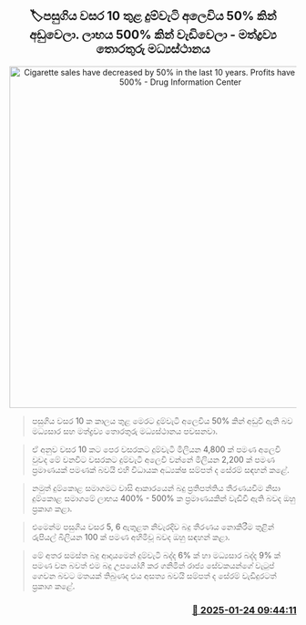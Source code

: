 <p align='center'><b><h2 align='center' title='Cigarette sales have decreased by 50% in the last 10 years. Profits have increased by 500% - Drug Information Center'>🏷පසුගිය වසර 10 තුළ දුම්වැටි අලෙවිය 50% කින් අඩුවෙලා. ලාභය 500% කින් වැඩිවෙලා - මත්ද්‍රව්‍ය තොරතුරු මධ්‍යස්ථානය </h2></b></p>
<p align='center'><img src='https://helakuru.sgp1.cdn.digitaloceanspaces.com/esana/images/lib/liquor-cigarettes-archived.jpg' width='600' alt='Cigarette sales have decreased by 50% in the last 10 years. Profits have increased by 500% - Drug Information Center'></p>

> පසුගිය වසර 10 ක කාලය තුළ මෙරට දුම්වැටි අලෙවිය 50% කින් අඩුවී ඇති බව මධ්‍යසාර සහ මත්ද්‍රව්‍ය තොරතුරු මධ්‍යස්ථානය පවසනවා.

> ඒ අනුව වසර 10 කට පෙර වසරකට දුම්වැටි මිලියන 4,800 ක් පමණ අලෙවි වුවද මේ වනවිට වසරකට දුම්වැටි අලෙවි වන්නේ මිලියන 2,200 ක් පමණ ප්‍රමාණයක් පමණක් බවයි එහි විධායක අධ්‍යක්ෂ සම්පත් ද සේරම් සඳහන් කළේ.

> නමුත් දුම්කොළ සමාගමට වාසි ආකාරයෙන් බදු ප්‍රතිපත්තිය තීරණයවීම නිසා දුම්කොළ සමාගමේ ලාභය 400% - 500% ක ප්‍රමාණයකින් වැඩිවී ඇති බවද ඔහු ප්‍රකාශ කළා.

> එමෙන්​ම පසුගිය වසර 5, 6 ඇතුළත නිවැරදිව බදු තීරණය නොකිරීම තුළින් රුපියල් බිලියන 100 ක් පමණ අහිමිවූ බවද ඔහු සඳහන් කළා.

> මේ අතර සමස්ත බදු ආදායමෙන් දුම්වැටි බද්ද 6% ක් හා මධ්‍යසාර බද්ද 9% ක් පමණ වන බවත් එම බදු උපයෝගී කර ගනිමින් රාජ්‍ය සේවකයන්ගේ වැටුප් ගෙවන බවට මතයක් තිබුණද එය අසත්‍ය බවයි සම්පත් ද සේරම් වැඩිදුරටත් ප්‍රකාශ කළේ. 



<h3 align='right'><a href='https://www.helakuru.lk/esana/p/106849/'>📅 2025-01-24 09:44:11</a></h3>
